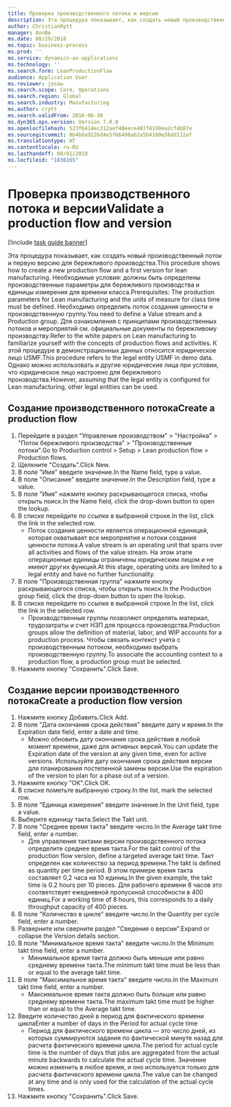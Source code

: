 ```yaml
---
title: Проверка производственного потока и версии
description: Эта процедура показывает, как создать новый производственный поток и первую версию для бережливого производства.
author: ChristianRytt
manager: AnnBe
ms.date: 08/29/2018
ms.topic: business-process
ms.prod: ''
ms.service: dynamics-ax-applications
ms.technology: ''
ms.search.form: LeanProductionFlow
audience: Application User
ms.reviewer: josaw
ms.search.scope: Core, Operations
ms.search.region: Global
ms.search.industry: Manufacturing
ms.author: crytt
ms.search.validFrom: 2016-06-30
ms.dyn365.ops.version: Version 7.0.0
ms.openlocfilehash: 523f6414ec212aef48eece487f4199ea2cf4b87e
ms.sourcegitcommit: 8b4b6a9226d4e5f66498ab2a5b4160e26dd112af
ms.translationtype: HT
ms.contentlocale: ru-RU
ms.lasthandoff: 08/01/2019
ms.locfileid: "1836165"
---
```

# <a name="validate-a-production-flow-and-version"></a><span data-ttu-id="e8bfd-103">Проверка производственного потока и версии</span><span class="sxs-lookup"><span data-stu-id="e8bfd-103">Validate a production flow and version</span></span>

[!include [task guide banner](../../includes/task-guide-banner.md)]

<span data-ttu-id="e8bfd-104">Эта процедура показывает, как создать новый производственный поток и первую версию для бережливого производства.</span><span class="sxs-lookup"><span data-stu-id="e8bfd-104">This procedure shows how to create a new production flow and a first version for lean manufacturing.</span></span> <span data-ttu-id="e8bfd-105">Необходимые условия: должны быть определены производственные параметры для бережливого производства и единицы измерения для времени класса.</span><span class="sxs-lookup"><span data-stu-id="e8bfd-105">Prerequisites: The production parameters for Lean manufacturing and the units of measure for class time must be defined.</span></span> <span data-ttu-id="e8bfd-106">Необходимо определить поток создания ценности и производственную группу.</span><span class="sxs-lookup"><span data-stu-id="e8bfd-106">You need to define a Value stream and a Production group.</span></span> <span data-ttu-id="e8bfd-107">Для ознакомления с принципами производственных потоков и мероприятий см. официальные документы по бережливому производству.</span><span class="sxs-lookup"><span data-stu-id="e8bfd-107">Refer to the white papers on Lean manufacturing to familiarize yourself with the concepts of production flows and activities.</span></span> <span data-ttu-id="e8bfd-108">К этой процедуре в демонстрационных данных относится юридическое лицо USMF.</span><span class="sxs-lookup"><span data-stu-id="e8bfd-108">This procedure refers to the legal entity USMF in demo data.</span></span> <span data-ttu-id="e8bfd-109">Однако можно использовать и другие юридические лица при условии, что юридическое лицо настроено для бережливого производства.</span><span class="sxs-lookup"><span data-stu-id="e8bfd-109">However, assuming that the legal entity is configured for Lean manufacturing, other legal entities can be used.</span></span>


## <a name="create-a-production-flow"></a><span data-ttu-id="e8bfd-110">Создание производственного потока</span><span class="sxs-lookup"><span data-stu-id="e8bfd-110">Create a production flow</span></span>
1. <span data-ttu-id="e8bfd-111">Перейдите в раздел "Управление производством" > "Настройка" > "Поток бережливого производства" > "Производственные потоки".</span><span class="sxs-lookup"><span data-stu-id="e8bfd-111">Go to Production control > Setup > Lean production flow > Production flows.</span></span>
2. <span data-ttu-id="e8bfd-112">Щелкните "Создать".</span><span class="sxs-lookup"><span data-stu-id="e8bfd-112">Click New.</span></span>
3. <span data-ttu-id="e8bfd-113">В поле "Имя" введите значение.</span><span class="sxs-lookup"><span data-stu-id="e8bfd-113">In the Name field, type a value.</span></span>
4. <span data-ttu-id="e8bfd-114">В поле "Описание" введите значение.</span><span class="sxs-lookup"><span data-stu-id="e8bfd-114">In the Description field, type a value.</span></span>
5. <span data-ttu-id="e8bfd-115">В поле "Имя" нажмите кнопку раскрывающегося списка, чтобы открыть поиск.</span><span class="sxs-lookup"><span data-stu-id="e8bfd-115">In the Name field, click the drop-down button to open the lookup.</span></span>
6. <span data-ttu-id="e8bfd-116">В списке перейдите по ссылке в выбранной строке.</span><span class="sxs-lookup"><span data-stu-id="e8bfd-116">In the list, click the link in the selected row.</span></span>
    * <span data-ttu-id="e8bfd-117">Поток создания ценности является операционной единицей, которая охватывает все мероприятия и потоки создания ценности потока.</span><span class="sxs-lookup"><span data-stu-id="e8bfd-117">A value stream is an operating unit that spans over all activities and flows of the value stream.</span></span>   <span data-ttu-id="e8bfd-118">На этом этапе операционные единицы ограничены юридическим лицом и не имеют других функций.</span><span class="sxs-lookup"><span data-stu-id="e8bfd-118">At this stage, operating units are limited to a legal entity and have no further functionality.</span></span>  
7. <span data-ttu-id="e8bfd-119">В поле "Производственная группа" нажмите кнопку раскрывающегося списка, чтобы открыть поиск.</span><span class="sxs-lookup"><span data-stu-id="e8bfd-119">In the Production group field, click the drop-down button to open the lookup.</span></span>
8. <span data-ttu-id="e8bfd-120">В списке перейдите по ссылке в выбранной строке.</span><span class="sxs-lookup"><span data-stu-id="e8bfd-120">In the list, click the link in the selected row.</span></span>
    * <span data-ttu-id="e8bfd-121">Производственные группы позволяют определять материал, трудозатраты и счет НЗП для процесса производства.</span><span class="sxs-lookup"><span data-stu-id="e8bfd-121">Production groups allow the definition of material, labor, and WIP accounts for a production process.</span></span> <span data-ttu-id="e8bfd-122">Чтобы связать контекст учета с производственным потоком, необходимо выбрать производственную группу.</span><span class="sxs-lookup"><span data-stu-id="e8bfd-122">To associate the accounting context to a production flow, a production group must be selected.</span></span>  
9. <span data-ttu-id="e8bfd-123">Нажмите кнопку "Сохранить".</span><span class="sxs-lookup"><span data-stu-id="e8bfd-123">Click Save.</span></span>

## <a name="create-a-production-flow-version"></a><span data-ttu-id="e8bfd-124">Создание версии производственного потока</span><span class="sxs-lookup"><span data-stu-id="e8bfd-124">Create a production flow version</span></span>
1. <span data-ttu-id="e8bfd-125">Нажмите кнопку Добавить.</span><span class="sxs-lookup"><span data-stu-id="e8bfd-125">Click Add.</span></span>
2. <span data-ttu-id="e8bfd-126">В поле "Дата окончания срока действия" введите дату и время.</span><span class="sxs-lookup"><span data-stu-id="e8bfd-126">In the Expiration date field, enter a date and time.</span></span>
    * <span data-ttu-id="e8bfd-127">Можно обновить дату окончания срока действия в любой момент времени, даже для активных версий.</span><span class="sxs-lookup"><span data-stu-id="e8bfd-127">You can update the Expiration date of the version at any given time, even for active versions.</span></span> <span data-ttu-id="e8bfd-128">Используйте дату окончания срока действия версии для планирования постепенной замены версии.</span><span class="sxs-lookup"><span data-stu-id="e8bfd-128">Use the expiration of the version to plan for a phase out of a version.</span></span>  
3. <span data-ttu-id="e8bfd-129">Нажмите кнопку "OК".</span><span class="sxs-lookup"><span data-stu-id="e8bfd-129">Click OK.</span></span>
4. <span data-ttu-id="e8bfd-130">В списке пометьте выбранную строку.</span><span class="sxs-lookup"><span data-stu-id="e8bfd-130">In the list, mark the selected row.</span></span>
5. <span data-ttu-id="e8bfd-131">В поле "Единица измерения" введите значение.</span><span class="sxs-lookup"><span data-stu-id="e8bfd-131">In the Unit field, type a value.</span></span>
6. <span data-ttu-id="e8bfd-132">Выберите единицу такта.</span><span class="sxs-lookup"><span data-stu-id="e8bfd-132">Select the Takt unit.</span></span>
7. <span data-ttu-id="e8bfd-133">В поле "Среднее время такта" введите число.</span><span class="sxs-lookup"><span data-stu-id="e8bfd-133">In the Average takt time field, enter a number.</span></span>
    * <span data-ttu-id="e8bfd-134">Для управления тактами версии производственного потока определите среднее время такта.</span><span class="sxs-lookup"><span data-stu-id="e8bfd-134">For the takt control of the production flow version, define a targeted average takt time.</span></span>   <span data-ttu-id="e8bfd-135">Такт определен как количество за период времени.</span><span class="sxs-lookup"><span data-stu-id="e8bfd-135">The takt is defined as quantity  per time period.</span></span>  <span data-ttu-id="e8bfd-136">В этом примере время такта составляет 0,2 часа на 10 единиц.</span><span class="sxs-lookup"><span data-stu-id="e8bfd-136">In the given example, the takt time is 0.2 hours per 10 pieces.</span></span> <span data-ttu-id="e8bfd-137">Для рабочего времени 8 часов это соответствует ежедневной пропускной способности в 400 единиц.</span><span class="sxs-lookup"><span data-stu-id="e8bfd-137">For a working time of 8 hours, this corresponds to a daily throughput capacity of 400 pieces.</span></span>  
8. <span data-ttu-id="e8bfd-138">В поле "Количество в цикле" введите число.</span><span class="sxs-lookup"><span data-stu-id="e8bfd-138">In the Quantity per cycle field, enter a number.</span></span>
9. <span data-ttu-id="e8bfd-139">Разверните или сверните раздел "Сведения о версии".</span><span class="sxs-lookup"><span data-stu-id="e8bfd-139">Expand or collapse the Version details section.</span></span>
10. <span data-ttu-id="e8bfd-140">В поле "Минимальное время такта" введите число.</span><span class="sxs-lookup"><span data-stu-id="e8bfd-140">In the Minimum takt time field, enter a number.</span></span>
    * <span data-ttu-id="e8bfd-141">Минимальное время такта должно быть меньше или равно среднему времени такта.</span><span class="sxs-lookup"><span data-stu-id="e8bfd-141">The minimum takt time must be less than or equal to the average takt time.</span></span>  
11. <span data-ttu-id="e8bfd-142">В поле "Максимальное время такта" введите число.</span><span class="sxs-lookup"><span data-stu-id="e8bfd-142">In the Maximum takt time field, enter a number.</span></span>
    * <span data-ttu-id="e8bfd-143">Максимальное время такта должно быть больше или равно среднему времени такта.</span><span class="sxs-lookup"><span data-stu-id="e8bfd-143">The maximum takt time must be higher than or equal to the Average takt time.</span></span>  
12. <span data-ttu-id="e8bfd-144">Введите количество дней в период для фактического времени цикла</span><span class="sxs-lookup"><span data-stu-id="e8bfd-144">Enter a number of days in the Period for actual cycle time</span></span>
    * <span data-ttu-id="e8bfd-145">Период для фактического времени цикла — это число дней, из которых суммируются задания по фактической минуте назад для расчета фактического времени цикла.</span><span class="sxs-lookup"><span data-stu-id="e8bfd-145">The period for actual cycle time is the number of days that jobs are aggregated from the actual minute backwards to calculate the actual cycle time.</span></span> <span data-ttu-id="e8bfd-146">Значение можно изменить в любое время, и оно используется только для расчета фактического времени цикла.</span><span class="sxs-lookup"><span data-stu-id="e8bfd-146">The value can be changed at any time and is only used for the calculation of the actual cycle times.</span></span>  
13. <span data-ttu-id="e8bfd-147">Нажмите кнопку "Сохранить".</span><span class="sxs-lookup"><span data-stu-id="e8bfd-147">Click Save.</span></span>

